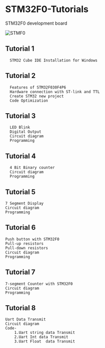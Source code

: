 # STM32F0-Tutorials

 STM32F0 development board

 ![STMF0](https://github.com/exenso/STM32F0-Tutorials/assets/165152718/6925e954-9173-48e0-bbf9-54d2a1021146)


## Tutorial 1
      STM32 Cube IDE Installation for Windows

## Tutorial 2
      Features of STM32F030F4P6
      Hardware connection with ST-link and TTL 
      Create STM32 new project 
      Code Optimization 

## Tutorial 3
      LED Blink
      Digital Output
      Circuit diagram
      Programming
      
## Tutorial 4
      4 Bit Binary counter
      Circuit diagram
      Programming

## Tutorial 5
    7 Segment Display
    Circuit diagram
    Programming

## Tutorial 6
    Push button with STM32F0
    Pull-up resistors 
    Pull-down resistors
    Circuit diagram
    Programming
    
## Tutorial 7
    7-segment Counter with STM32F0
    Circuit diagram
    Programming

## Tutorial 8
    Uart Data Transmit
    Circuit diagram
    Code-  
        1.Uart string data Transmit
        2.Uart Int data Transmit
        3.Uart Float  data Transmit
    
